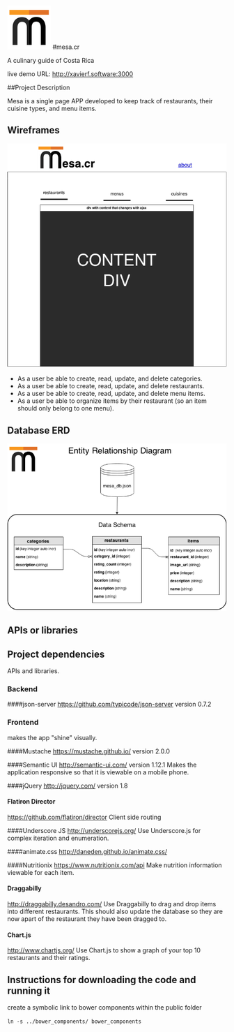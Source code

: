![Mesa Costa Rica Logo](./docs/mesa-logo-thumb.png)
#mesa.cr

A culinary guide of Costa Rica

live demo URL: http://xavierf.software:3000

##Project Description

Mesa is a single page APP developed to keep track of restaurants, their cuisine types, and menu items.


## Wireframes
![Mesa Layout Wireframe ](./docs/mesa-layout.png)
* As a user be able to create, read, update, and delete categories.
* As a user be able to create, read, update, and delete restaurants.
* As a user  be able to create, read, update, and delete menu items.
* As a user be able to organize items by their restaurant (so an item should only belong to one menu).

## Database ERD
![Mesa Entity Relationship Diagram](./docs/mesa-ERD.png)
## APIs or libraries
## Project dependencies
APIs and libraries.

### Backend

####json-server
https://github.com/typicode/json-server
version 0.7.2


### Frontend
makes the  app "shine" visually.

####Mustache
https://mustache.github.io/
version 2.0.0


####Semantic UI
http://semantic-ui.com/
version 1.12.1
Makes the application responsive so that it is viewable on a mobile phone.

####jQuery
http://jquery.com/
version 1.8

#### Flatiron Director
https://github.com/flatiron/director
Client side routing


####Underscore JS
http://underscorejs.org/
Use Underscore.js for complex iteration and enumeration.

####animate.css
http://daneden.github.io/animate.css/

####Nutritionix
https://www.nutritionix.com/api
Make nutrition information viewable for each item.

#### Draggabilly
http://draggabilly.desandro.com/
Use Draggabilly to drag and drop items into different restaurants. This should also update the database so they are now apart of the restaurant they have been dragged to.

#### Chart.js
http://www.chartjs.org/
Use Chart.js to show a graph of your top 10 restaurants and their ratings.

## Instructions for downloading the code and running it

create a symbolic link to bower components within the public folder

`ln -s ../bower_components/ bower_components`
